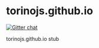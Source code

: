 # torinojs.github.io

[![Gitter chat](https://badges.gitter.im/TorinoJS/chat.png)](https://gitter.im/TorinoJS/chat)

torinojs.github.io stub
